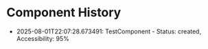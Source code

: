 # Component History

- 2025-08-01T22:07:28.673491: TestComponent - Status: created, Accessibility: 95%

